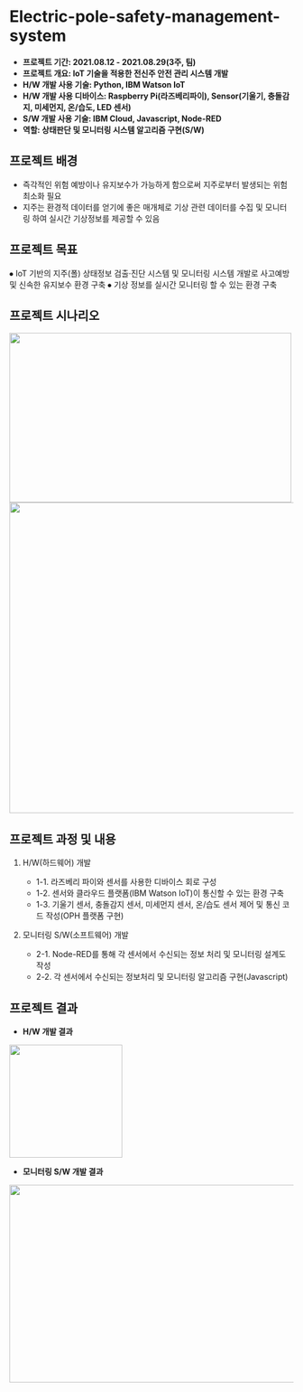 # Electric-pole-safety-management-system

- **프로젝트 기간: 2021.08.12 - 2021.08.29(3주, 팀)**
- **프로젝트 개요: IoT 기술을 적용한 전신주 안전 관리 시스템 개발**
- **H/W 개발 사용 기술: Python, IBM Watson IoT**
- **H/W 개발 사용 디바이스: Raspberry Pi(라즈베리파이), Sensor(기울기, 충돌감지, 미세먼지, 온/습도, LED 센서)**
- **S/W 개발 사용 기술: IBM Cloud, Javascript, Node-RED**
- **역할: 상태판단 및 모니터링 시스템 알고리즘 구현(S/W)**

## 프로젝트 배경
- 즉각적인 위험 예방이나 유지보수가 가능하게 함으로써 지주로부터 발생되는 위험 최소화 필요
- 지주는 환경적 데이터를 얻기에 좋은 매개체로 기상 관련 데이터를 수집 및 모니터링 하여 실시간 기상정보를 제공할 수 있음 

## 프로젝트 목표
⦁ IoT 기반의 지주(폴) 상태정보 검출·진단 시스템 및 모니터링 시스템 개발로 사고예방 및 신속한 유지보수 환경 구축
⦁ 기상 정보를 실시간 모니터링 할 수 있는 환경 구축

## 프로젝트 시나리오
<img width="500"  height="300" src="https://user-images.githubusercontent.com/65681568/138469263-769dc3e6-43ef-43f3-8147-9f8898e7d538.png">
<img width="550"  height="550" src="https://user-images.githubusercontent.com/65681568/138469941-e2fb2826-912e-461b-a961-14b986b83b00.png">

## 프로젝트 과정 및 내용
1. H/W(하드웨어) 개발
   - 1-1. 라즈베리 파이와 센서를 사용한 디바이스 회로 구성 
   - 1-2. 센서와 클라우드 플랫폼(IBM Watson IoT)이 통신할 수 있는 환경 구축
   - 1-3. 기울기 센서, 충돌감지 센서, 미세먼지 센서, 온/습도 센서 제어 및 통신 코드 작성(OPH 플랫폼 구현)

2. 모니터링 S/W(소프트웨어) 개발
   - 2-1. Node-RED를 통해 각 센서에서 수신되는 정보 처리 및 모니터링 설계도 작성
   - 2-2. 각 센서에서 수신되는 정보처리 및 모니터링 알고리즘 구현(Javascript)
   
## 프로젝트 결과

- **H/W 개발 결과**
<img width="200"  height="200" src="https://user-images.githubusercontent.com/65681568/138470720-3c011709-f6c1-448a-8ba2-dd91711f5a8c.png">

- **모니터링 S/W 개발 결과**
<img width="750"  height="350" src="https://user-images.githubusercontent.com/65681568/138473072-4056c64a-3831-4060-a38b-04bc9c7e8f7a.png">



